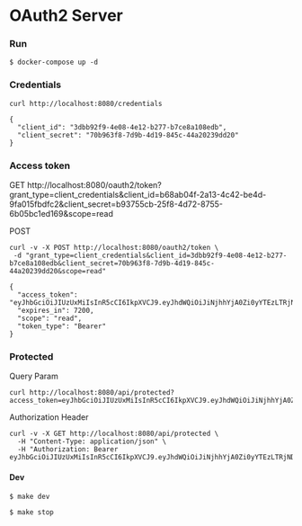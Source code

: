 # OAuth2 Server

### Run
```
$ docker-compose up -d
```

### Credentials
```
curl http://localhost:8080/credentials
```

```
{
  "client_id": "3dbb92f9-4e08-4e12-b277-b7ce8a108edb",
  "client_secret": "70b963f8-7d9b-4d19-845c-44a20239dd20"
}
```

### Access token
GET
http://localhost:8080/oauth2/token?grant_type=client_credentials&client_id=b68ab04f-2a13-4c42-be4d-9fa015fbdfc2&client_secret=b93755cb-25f8-4d72-8755-6b05bc1ed169&scope=read


POST
```
curl -v -X POST http://localhost:8080/oauth2/token \
 -d "grant_type=client_credentials&client_id=3dbb92f9-4e08-4e12-b277-b7ce8a108edb&client_secret=70b963f8-7d9b-4d19-845c-44a20239dd20&scope=read"
```


```
{
  "access_token": "eyJhbGciOiJIUzUxMiIsInR5cCI6IkpXVCJ9.eyJhdWQiOiJiNjhhYjA0Zi0yYTEzLTRjNDItYmU0ZC05ZmEwMTVmYmRmYzIiLCJleHAiOjE2MTE1NTM2MjZ9.NWh_mTk9XUgCgRiDrfhRF7X5GvptUwyFR77cgQdQIDzIa4t22gnO50EBejkrzsud6cHE8OtOZW454M9V05qllg",
  "expires_in": 7200,
  "scope": "read",
  "token_type": "Bearer"
}
```

### Protected
Query Param
```
curl http://localhost:8080/api/protected?access_token=eyJhbGciOiJIUzUxMiIsInR5cCI6IkpXVCJ9.eyJhdWQiOiJiNjhhYjA0Zi0yYTEzLTRjNDItYmU0ZC05ZmEwMTVmYmRmYzIiLCJleHAiOjE2MTE1NTM3MDV9.3oor4USEWfJVNWxIZGLkaMx7afi3nGqykrb7Q8lY7bmMyGalDAWOUW7f5747324cTxPnJujT9wmYJzA4pxvPyg
```

Authorization Header
```
curl -v -X GET http://localhost:8080/api/protected \
  -H "Content-Type: application/json" \
  -H "Authorization: Bearer eyJhbGciOiJIUzUxMiIsInR5cCI6IkpXVCJ9.eyJhdWQiOiJiNjhhYjA0Zi0yYTEzLTRjNDItYmU0ZC05ZmEwMTVmYmRmYzIiLCJleHAiOjE2MTE1NTM3MDV9.3oor4USEWfJVNWxIZGLkaMx7afi3nGqykrb7Q8lY7bmMyGalDAWOUW7f5747324cTxPnJujT9wmYJzA4pxvPyg"
```


#### Dev 
```
$ make dev
```

```
$ make stop
```

